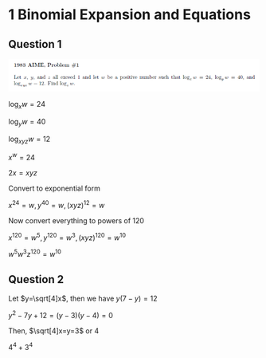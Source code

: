 # 1 Binomial Expansion and Equations

## Question 1

![](2021-07-07-15-27-22.png)

$\log_xw=24$

$\log_yw=40$

$\log_{xyz}w=12$

$x^w=24$

$2x=xyz$

Convert to exponential form

$x^{24}=w,y^{40}=w,(xyz)^{12}=w$

Now convert everything to powers of $120$

$x^{120}=w^5,y^{120}=w^3,(xyz)^{120}=w^{10}$

$w^5w^3z^{120}=w^{10}$

## Question 2

Let $y=\sqrt[4]x$, then we have $y(7-y)=12$

$y^2-7y+12=(y-3)(y-4)=0$

Then, $\sqrt[4]x=y=3$ or $4$

$4^4+3^4$